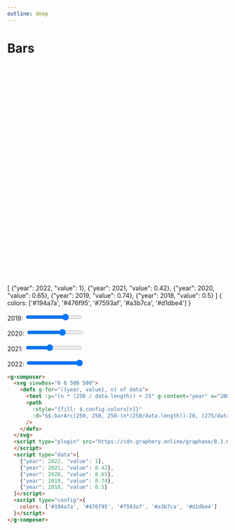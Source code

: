 ```yaml
---
outline: deep
---
```


# Bars

<g-composer>
  <svg viewBox="0 0 500 500">
    <defs g-for="({year, value}, n) of data">
      <text g-bind:y="(n * (250 / data.length)) + 25" g-content="year" x="200"></text>
      <path 
        g-bind:style="{fill: $.config.colors[n]}"
        g-bind:d="$$.barArc(250, 250, (250 - (n * (250 / data.length)) - 20), (275/data.length)/2, (270 * value))"/>
    </defs>
  </svg>
  <g-script type="plugin" src="https://cdn.graphery.online/graphane/0.1.0-alpha.4/plugins/shapes.js"></g-script>
  <g-script type="data">[
    {"year": 2022, "value": 1},
    {"year": 2021, "value": 0.42},
    {"year": 2020, "value": 0.65},
    {"year": 2019, "value": 0.74},
    {"year": 2018, "value": 0.5}
  ]</g-script>
  <g-script type="config">{
    colors: ['#194a7a', '#476f95', '#7593af', '#a3b7ca', '#d1dbe4'] 
  }</g-script>
</g-composer>

<p><label>2019:
  <input type="range" min="0" max="1" step="0.01" value="0.74" 
         oninput="document.querySelector('g-composer').data[3]. value = this.value">
</label></p>
<p><label>2020:
  <input type="range" min="0" max="1" step="0.01" value="0.65"
         oninput="document.querySelector('g-composer').data[2]. value = this.value">
</label></p>
<p><label>2021:
  <input type="range" min="0" max="1" step="0.01" value="0.42"
         oninput="document.querySelector('g-composer').data[1]. value = this.value">
</label></p>
<p><label>2022:
  <input type="range" min="0" max="1" step="0.01" value="1"
         oninput="document.querySelector('g-composer').data[0]. value = this.value">
</label></p>

```html
<g-composer>
  <svg viewBox="0 0 500 500">
    <defs g-for="({year, value}, n) of data">
      <text :y="(n * (250 / data.length)) + 25" g-content="year" x="200"></text>
      <path
        :style="{fill: $.config.colors[n]}"
        :d="$$.barArc(250, 250, 250-(n*(250/data.length))-20, (275/data.length)-25, 270*value)"
      />
    </defs>
  </svg>
  <script type="plugin" src="https://cdn.graphery.online/graphane/0.1.0-alpha.4/plugins/shapes.js">
  </script>
  <script type="data">[
    {"year": 2022, "value": 1},
    {"year": 2021, "value": 0.42},
    {"year": 2020, "value": 0.65},
    {"year": 2019, "value": 0.74},
    {"year": 2018, "value": 0.5}
  ]</script>
  <script type="config">{
    colors: ['#194a7a', '#476f95', '#7593af', '#a3b7ca', '#d1dbe4']
  }</script>
</g-composer>
```